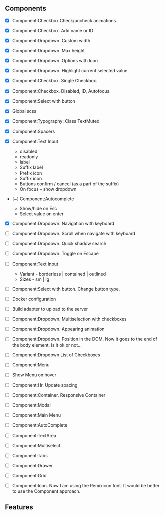 ## Components

- [x] Component:Checkbox.Check/uncheck animations
- [x] Component:Checkbox. Add name or ID

- [x] Component:Dropdown. Custom width
- [x] Component:Dropdown. Max height

- [x] Component:Dropdown. Options with Icon
- [x] Component:Dropdown. Highlight current selected value.

- [x] Component:Checkbox. Single Checkbox.
- [x] Component:Checkbox. Disabled, ID, Autofocus.

<!-- Current -->

- [x] Component:Select with button
- [x] Global scss
- [x] Component:Typography: Class TextMuted
- [x] Component:Spacers
- [x] Component:Text Input

  - disabled
  - readonly
  - label
  - Suffix label
  - Prefix icon
  - Suffix icon
  - Buttons confirm / cancel (as a part of the suffix)
  - On focus – show dropdown

- [~] Component:Autocomplete

  - Show/hide on Esc
  - Select value on enter

- [x] Component:Dropdown. Navigation with keyboard
- [ ] Component:Dropdown. Scroll when navigate with keyboard
- [ ] Component:Dropdown. Quick shadow search
- [ ] Component:Dropdown. Toggle on Escape

- [ ] Component:Text Input

  - Variant - borderless | contained | outlined
  - Sizes - sm | lg

- [ ] Component:Select with button. Change button type.

- [ ] Docker configuration
- [ ] Build adapter to upload to the server

<!-- Backlog -->

- [ ] Component:Dropdown. Multiselection with checkboxes
- [ ] Component:Dropdown. Appearing animation
- [ ] Component:Dropdown. Position in the DOM. Now it goes to the end of the body element. Is it ok or not...

- [ ] Component:Dropdown List of Checkboxes
- [ ] Component:Menu
- [ ] Show Menu on:hover

- [ ] Component:Hr. Update spacing
- [ ] Component:Container. Responsive Container
- [ ] Component:Modal
- [ ] Component:Main Menu
- [ ] Component:AutoComplete
- [ ] Component:TextArea
- [ ] Component:Multiselect
- [ ] Component:Tabs
- [ ] Component:Drawer
- [ ] Component:Grid
- [ ] Component:Icon. Now I am using the Remixicon font. It would be better to use the Component approach.

## Features
